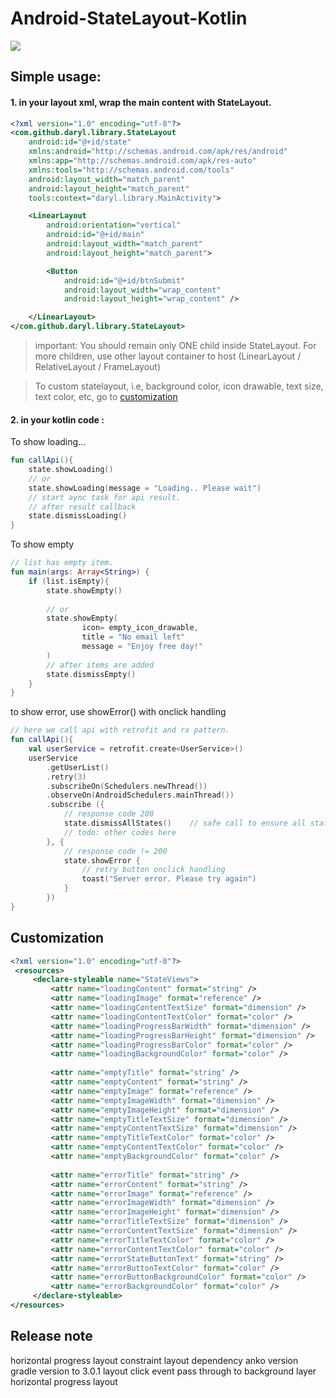 # Android-StateLayout-Kotlin
[![](https://jitpack.io/v/darylsze/Android-StateLayout-Kotlin.svg)](https://jitpack.io/#darylsze/Android-StateLayout-Kotlin)

Simple usage:
---
#### 1. in your layout xml, wrap the main content with StateLayout.
```xml
<?xml version="1.0" encoding="utf-8"?>
<com.github.daryl.library.StateLayout
    android:id="@+id/state"
    xmlns:android="http://schemas.android.com/apk/res/android"
    xmlns:app="http://schemas.android.com/apk/res-auto"
    xmlns:tools="http://schemas.android.com/tools"
    android:layout_width="match_parent"
    android:layout_height="match_parent"
    tools:context="daryl.library.MainActivity">

    <LinearLayout
        android:orientation="vertical"
        android:id="@+id/main"
        android:layout_width="match_parent"
        android:layout_height="match_parent">

        <Button
            android:id="@+id/btnSubmit"
            android:layout_width="wrap_content"
            android:layout_height="wrap_content" />

    </LinearLayout>
</com.github.daryl.library.StateLayout>
```

> important: You should remain only ONE child inside StateLayout. For more children, use other layout container to host (LinearLayout / RelativeLayout / FrameLayout)

> To custom statelayout, i.e, background color, icon drawable, text size, text color, etc, go to [customization](#customization)

#### 2. in your kotlin code : 
To show loading...
```kotlin
fun callApi(){
    state.showLoading()
    // or
    state.showLoading(message = "Loading.. Please wait")
    // start aync task for api result.
    // after result callback
    state.dismissLoading()
}

```

To show empty
```kotlin
// list has empty item.
fun main(args: Array<String>) {
    if (list.isEmpty){
        state.showEmpty()
        
        // or
        state.showEmpty(
                icon= empty_icon_drawable,	
                title = "No email left"
                message = "Enjoy free day!"
        )
        // after items are added
        state.dismissEmpty()
    }
}


```

to show error, use showError() with onclick handling
```kotlin
// here we call api with retrofit and rx pattern.
fun callApi(){
    val userService = retrofit.create<UserService>()
    userService
        .getUserList()
        .retry(3)
        .subscribeOn(Schedulers.newThread())
        .observeOn(AndroidSchedulers.mainThread())
        .subscribe ({
            // response code 200
            state.dismissAllStates()    // safe call to ensure all state views are gone.
            // todo: other codes here
        }, {
            // response code != 200
            state.showError {
            	// retry button onclick handling
                toast("Server error. Please try again")
            }
        })
}
```

<a name="customization"></a>Customization
--
```xml
<?xml version="1.0" encoding="utf-8"?>
 <resources>
     <declare-styleable name="StateViews">
         <attr name="loadingContent" format="string" />
         <attr name="loadingImage" format="reference" />
         <attr name="loadingContentTextSize" format="dimension" />
         <attr name="loadingContentTextColor" format="color" />
         <attr name="loadingProgressBarWidth" format="dimension" />
         <attr name="loadingProgressBarHeight" format="dimension" />
         <attr name="loadingProgressBarColor" format="color" />
         <attr name="loadingBackgroundColor" format="color" />
 
         <attr name="emptyTitle" format="string" />
         <attr name="emptyContent" format="string" />
         <attr name="emptyImage" format="reference" />
         <attr name="emptyImageWidth" format="dimension" />
         <attr name="emptyImageHeight" format="dimension" />
         <attr name="emptyTitleTextSize" format="dimension" />
         <attr name="emptyContentTextSize" format="dimension" />
         <attr name="emptyTitleTextColor" format="color" />
         <attr name="emptyContentTextColor" format="color" />
         <attr name="emptyBackgroundColor" format="color" />
 
         <attr name="errorTitle" format="string" />
         <attr name="errorContent" format="string" />
         <attr name="errorImage" format="reference" />
         <attr name="errorImageWidth" format="dimension" />
         <attr name="errorImageHeight" format="dimension" />
         <attr name="errorTitleTextSize" format="dimension" />
         <attr name="errorContentTextSize" format="dimension" />
         <attr name="errorTitleTextColor" format="color" />
         <attr name="errorContentTextColor" format="color" />
         <attr name="errorStateButtonText" format="string" />
         <attr name="errorButtonTextColor" format="color" />
         <attr name="errorButtonBackgroundColor" format="color" />
         <attr name="errorBackgroundColor" format="color" />
     </declare-styleable>
</resources>
```

<a name="release-note"></a>Release note
--
<ADD> horizontal progress layout
<ADD> constraint layout dependency
<UPDATE> anko version
<UPDATE> gradle version to 3.0.1
<FIX> layout click event pass through to background layer
<ADD> horizontal progress layout
